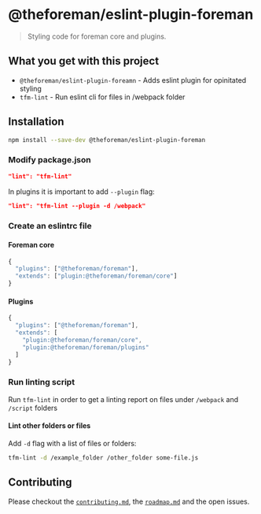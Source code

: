 # @theforeman/eslint-plugin-foreman

> Styling code for foreman core and plugins.

## What you get with this project

- `@theforeman/eslint-plugin-foreamn` - Adds eslint plugin for opinitated styling
- `tfm-lint` - Run eslint cli for files in /webpack folder

## Installation

```sh
npm install --save-dev @theforeman/eslint-plugin-foreman
```

### Modify package.json

```json
"lint": "tfm-lint"
```

In plugins it is important to add `--plugin` flag:

```json
"lint": "tfm-lint --plugin -d /webpack"
```

### Create an eslintrc file

#### Foreman core 

```js
{
  "plugins": ["@theforeman/foreman"],
  "extends": ["plugin:@theforeman/foreman/core"]
}
```

#### Plugins

```js
{
  "plugins": ["@theforeman/foreman"],
  "extends": [
    "plugin:@theforeman/foreman/core",
    "plugin:@theforeman/foreman/plugins"
  ]
}
```

### Run linting script

Run `tfm-lint` in order to get a linting report on files under `/webpack` and `/script` folders

#### Lint other folders or files

Add `-d` flag with a list of files or folders:

```sh
tfm-lint -d /example_folder /other_folder some-file.js
```

## Contributing

Please checkout the [`contributing.md`](../../contributing.md), the [`roadmap.md`](../../roadmap.md) and the open issues.
